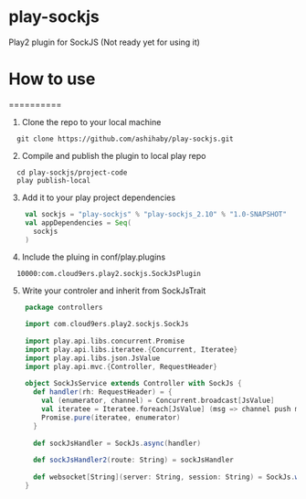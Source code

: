 play-sockjs
===========

Play2 plugin for SockJS (Not ready yet for using it)

# How to use
==========

 1. Clone the repo to your local machine
```
  git clone https://github.com/ashihaby/play-sockjs.git
```
 2. Compile and publish the plugin to local play repo
```
  cd play-sockjs/project-code
  play publish-local
```
 3. Add it to your play project dependencies
```scala
	val sockjs = "play-sockjs" % "play-sockjs_2.10" % "1.0-SNAPSHOT"
	val appDependencies = Seq(
	  sockjs
	)
```
4. Include the pluing in conf/play.plugins
```
  10000:com.cloud9ers.play2.sockjs.SockJsPlugin
```
5. Write your controler and inherit from SockJsTrait
```scala
	package controllers

	import com.cloud9ers.play2.sockjs.SockJs
	
	import play.api.libs.concurrent.Promise
	import play.api.libs.iteratee.{Concurrent, Iteratee}
	import play.api.libs.json.JsValue
	import play.api.mvc.{Controller, RequestHeader}
	
	object SockJsService extends Controller with SockJs {
	  def handler(rh: RequestHeader) = {
	    val (enumerator, channel) = Concurrent.broadcast[JsValue]
	    val iteratee = Iteratee.foreach[JsValue] (msg => channel push msg)
	    Promise.pure(iteratee, enumerator)
	  }
	
	  def sockJsHandler = SockJs.async(handler)
	
	  def sockJsHandler2(route: String) = sockJsHandler
	
	  def websocket[String](server: String, session: String) = SockJs.websocket(handler)
	}
```
